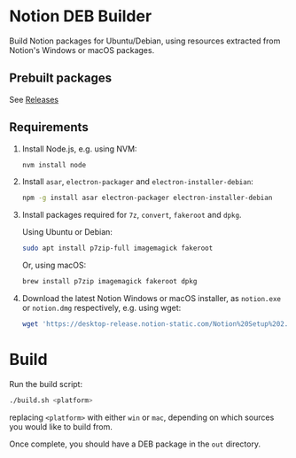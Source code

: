 # Notion DEB Builder

Build Notion packages for Ubuntu/Debian, using resources extracted from Notion's Windows or macOS packages.

## Prebuilt packages

See [Releases](https://github.com/davidbailey00/notion-deb-builder/releases)

## Requirements

1. Install Node.js, e.g. using NVM:

   ```sh
   nvm install node
   ```

2. Install `asar`, `electron-packager` and `electron-installer-debian`:

   ```sh
   npm -g install asar electron-packager electron-installer-debian
   ```

3. Install packages required for `7z`, `convert`, `fakeroot` and `dpkg`.

   Using Ubuntu or Debian:

   ```sh
   sudo apt install p7zip-full imagemagick fakeroot
   ```

   Or, using macOS:

   ```sh
   brew install p7zip imagemagick fakeroot dpkg
   ```

4. Download the latest Notion Windows or macOS installer, as `notion.exe` or `notion.dmg` respectively, e.g. using wget:

   ```sh
   wget 'https://desktop-release.notion-static.com/Notion%20Setup%202.0.6.exe' -O notion.exe
   ```

# Build

Run the build script:

```sh
./build.sh <platform>
```

replacing `<platform>` with either `win` or `mac`, depending on which sources you would like to build from.

Once complete, you should have a DEB package in the `out` directory.
